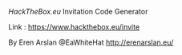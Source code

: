 _HackTheBox.eu_ Invitation Code Generator

Link : https://www.hackthebox.eu/invite

By Eren Arslan @EaWhiteHat
http://erenarslan.eu/
